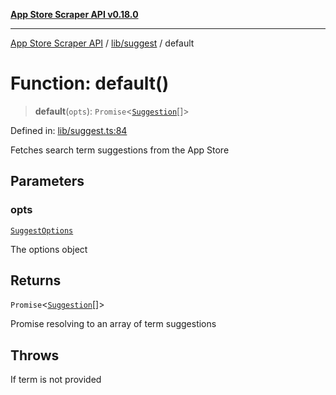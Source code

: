 [**App Store Scraper API v0.18.0**](../../../README.md)

***

[App Store Scraper API](../../../modules.md) / [lib/suggest](../README.md) / default

# Function: default()

> **default**(`opts`): `Promise`\<[`Suggestion`](../interfaces/Suggestion.md)[]\>

Defined in: [lib/suggest.ts:84](https://github.com/facundoolano/app-store-scraper/blob/1e0c65b171e0bad4a38692c4616a992bb494cdd4/lib/suggest.ts#L84)

Fetches search term suggestions from the App Store

## Parameters

### opts

[`SuggestOptions`](../interfaces/SuggestOptions.md)

The options object

## Returns

`Promise`\<[`Suggestion`](../interfaces/Suggestion.md)[]\>

Promise resolving to an array of term suggestions

## Throws

If term is not provided
